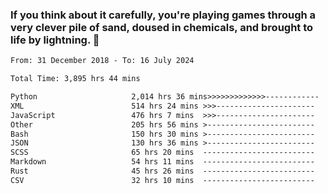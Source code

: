 ### If you think about it carefully, you're playing games through a very clever pile of sand, doused in chemicals, and brought to life by lightning.  👋


<!--START_SECTION:waka-->

```txt
From: 31 December 2018 - To: 16 July 2024

Total Time: 3,895 hrs 44 mins

Python                     2,014 hrs 36 mins>>>>>>>>>>>>>------------   51.72 %
XML                        514 hrs 24 mins >>>----------------------   13.21 %
JavaScript                 476 hrs 7 mins  >>>----------------------   12.22 %
Other                      205 hrs 56 mins >------------------------   05.29 %
Bash                       150 hrs 30 mins >------------------------   03.86 %
JSON                       130 hrs 36 mins >------------------------   03.35 %
SCSS                       65 hrs 20 mins  -------------------------   01.68 %
Markdown                   54 hrs 11 mins  -------------------------   01.39 %
Rust                       45 hrs 26 mins  -------------------------   01.17 %
CSV                        32 hrs 10 mins  -------------------------   00.83 %
```

<!--END_SECTION:waka-->
